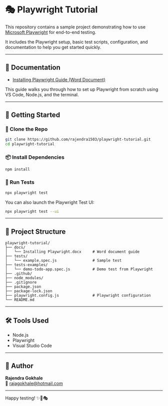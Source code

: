 # 🎭 Playwright Tutorial

This repository contains a sample project demonstrating how to use [Microsoft Playwright](https://playwright.dev/) for end-to-end testing.

It includes the Playwright setup, basic test scripts, configuration, and documentation to help you get started quickly.

---

## 📘 Documentation

- [Installing Playwright Guide (Word Document)](docs/Installing%20Playwright.docx)

This guide walks you through how to set up Playwright from scratch using VS Code, Node.js, and the terminal.

---

## 🚀 Getting Started

### 📂 Clone the Repo

```bash
git clone https://github.com/rajendra1503/playwright-tutorial.git
cd playwright-tutorial
```

### 📦 Install Dependencies

```bash
npm install
```

### 🧪 Run Tests

```bash
npx playwright test
```

You can also launch the Playwright Test UI:

```bash
npx playwright test --ui
```

---

## 📁 Project Structure

```
playwright-tutorial/
├── docs/
│   └── Installing Playwright.docx     # Word document guide
├── tests/
│   └── example.spec.js                # Sample test
├── tests-examples/
│   └── demo-todo-app.spec.js          # Demo test from Playwright
├── .github/
├── node_modules/
├── .gitignore
├── package.json
├── package-lock.json
├── playwright.config.js               # Playwright configuration
└── README.md
```

---

## 🛠️ Tools Used

- Node.js
- Playwright
- Visual Studio Code

---

## 👤 Author

**Rajendra Gokhale**  
📧 [rajagokhale@hotmail.com](mailto:rajagokhale@hotmail.com)

---

Happy testing! ✨🐞🎭

